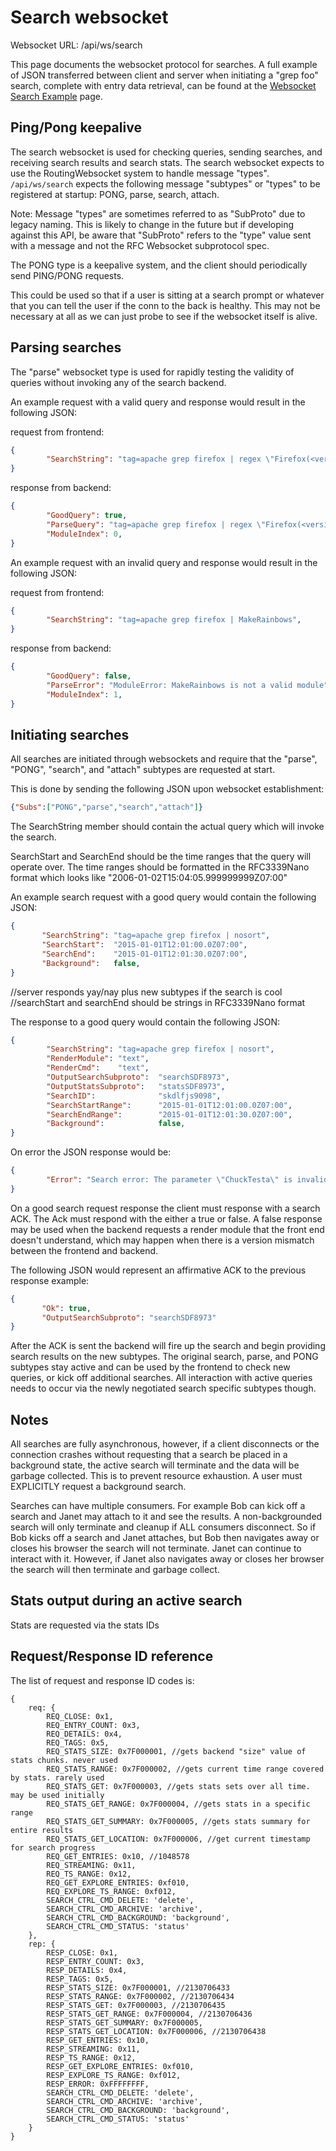 # Search websocket

Websocket URL: /api/ws/search

This page documents the websocket protocol for searches. A full example of JSON transferred between client and server when initiating a "grep foo" search, complete with entry data retrieval, can be found at the [Websocket Search Example](websocket-search-example) page.

## Ping/Pong keepalive

The search websocket is used for checking queries, sending searches, and receiving search results and search stats.  The search websocket expects to use the RoutingWebsocket system to handle message "types".  `/api/ws/search` expects the following message "subtypes" or "types" to be registered at startup: PONG, parse, search, attach.

Note: Message "types" are sometimes referred to as "SubProto" due to legacy naming. This is likely to change in the future but if developing against this API, be aware that "SubProto" refers to the "type" value sent with a message and not the RFC Websocket subprotocol spec.

The PONG type is a keepalive system, and the client should periodically send PING/PONG requests.

This could be used so that if a user is sitting at a search prompt or whatever that you can tell the user if the conn to the back is healthy. This may not be necessary at all as we can just probe to see if the websocket itself is alive.

## Parsing searches

The "parse" websocket type is used for rapidly testing the validity of queries without invoking any of the search backend.

An example request with a valid query and response would result in the following JSON:

request from frontend:
```json
{
        "SearchString": "tag=apache grep firefox | regex \"Firefox(<version>[0-9]+) .+\" | count by version"
}
```

response from backend:
```json
{
        "GoodQuery": true,
        "ParseQuery": "tag=apache grep firefox | regex \"Firefox(<version>[0-9]+) .+\" | count by version",
        "ModuleIndex": 0,
}
```

An example request with an invalid query and response would result in the following JSON:

request from frontend:
```json
{
        "SearchString": "tag=apache grep firefox | MakeRainbows",
}
```

response from backend:
```json
{
        "GoodQuery": false,
        "ParseError": "ModuleError: MakeRainbows is not a valid module",
        "ModuleIndex": 1,
}
```

## Initiating searches
All searches are initiated through websockets and require that the "parse", "PONG", "search", and "attach" subtypes are requested at start.  

This is done by sending the following JSON upon websocket establishment:
```json
{"Subs":["PONG","parse","search","attach"]}
```


The SearchString member should contain the actual query which will invoke the search.

SearchStart and SearchEnd should be the time ranges that the query will operate over.  The time ranges should be formatted in the RFC3339Nano format which looks like "2006-01-02T15:04:05.999999999Z07:00"

An example search request with a good query would contain the following JSON:
```json
{
       "SearchString": "tag=apache grep firefox | nosort",
       "SearchStart":  "2015-01-01T12:01:00.0Z07:00",
       "SearchEnd":    "2015-01-01T12:01:30.0Z07:00",
       "Background":   false,
}
```

//server responds yay/nay plus new subtypes if the search is cool
//searchStart and searchEnd should be strings in RFC3339Nano format

The response to a good query would contain the following JSON:
```json
{
        "SearchString": "tag=apache grep firefox | nosort",
        "RenderModule": "text",
        "RenderCmd":    "text",
        "OutputSearchSubproto":  "searchSDF8973",
        "OutputStatsSubproto":   "statsSDF8973",
        "SearchID":              "skdlfjs9098",
		"SearchStartRange":      "2015-01-01T12:01:00.0Z07:00",
        "SearchEndRange":        "2015-01-01T12:01:30.0Z07:00",
        "Background":            false,
}
```

On error the JSON response would be:
```json
{
        "Error": "Search error: The parameter \"ChuckTesta\" is invalid",
}
```

On a good search request response the client must response with a search ACK. The Ack must respond with the either a true or false.  A false response may be used when the backend requests a render module that the front end doesn't understand, which may happen when there is a version mismatch between the frontend and backend.

The following JSON would represent an affirmative ACK to the previous response example:
```json
{
       "Ok": true,
       "OutputSearchSubproto": "searchSDF8973"
}
```

After the ACK is sent the backend will fire up the search and begin providing search results on the new subtypes.  The original search, parse, and PONG subtypes stay active and can be used by the frontend to check new queries, or kick off additional searches.  All interaction with active queries needs to occur via the newly negotiated search specific subtypes though.

## Notes
All searches are fully asynchronous, however, if a client disconnects or the connection crashes without requesting that a search be placed in a background state, the active search will terminate and the data will be garbage collected.  This is to prevent resource exhaustion.  A user must EXPLICITLY request a background search.

Searches can have multiple consumers.  For example Bob can kick off a search and Janet may attach to it and see the results.  A non-backgrounded search will only terminate and cleanup if ALL consumers disconnect.  So if Bob kicks off a search and Janet attaches, but Bob then navigates away or closes his browser the search will not terminate.  Janet can continue to interact with it.  However, if Janet also navigates away or closes her browser the search will then terminate and garbage collect.

## Stats output during an active search

Stats are requested via the stats IDs

## Request/Response ID reference

The list of request and response ID codes is:
```
{
    req: {
        REQ_CLOSE: 0x1,
        REQ_ENTRY_COUNT: 0x3,
        REQ_DETAILS: 0x4,
        REQ_TAGS: 0x5,
        REQ_STATS_SIZE: 0x7F000001, //gets backend "size" value of stats chunks. never used
        REQ_STATS_RANGE: 0x7F000002, //gets current time range covered by stats. rarely used
        REQ_STATS_GET: 0x7F000003, //gets stats sets over all time. may be used initially
        REQ_STATS_GET_RANGE: 0x7F000004, //gets stats in a specific range
        REQ_STATS_GET_SUMMARY: 0x7F000005, //gets stats summary for entire results
        REQ_STATS_GET_LOCATION: 0x7F000006, //get current timestamp for search progress
        REQ_GET_ENTRIES: 0x10, //1048578
        REQ_STREAMING: 0x11,
        REQ_TS_RANGE: 0x12,
		REQ_GET_EXPLORE_ENTRIES: 0xf010,
		REQ_EXPLORE_TS_RANGE: 0xf012,
        SEARCH_CTRL_CMD_DELETE: 'delete',
        SEARCH_CTRL_CMD_ARCHIVE: 'archive',
        SEARCH_CTRL_CMD_BACKGROUND: 'background',
        SEARCH_CTRL_CMD_STATUS: 'status'
    },
    rep: {
        RESP_CLOSE: 0x1,
        RESP_ENTRY_COUNT: 0x3,
        RESP_DETAILS: 0x4,
        RESP_TAGS: 0x5,
        RESP_STATS_SIZE: 0x7F000001, //2130706433
        RESP_STATS_RANGE: 0x7F000002, //2130706434
        RESP_STATS_GET: 0x7F000003, //2130706435
        RESP_STATS_GET_RANGE: 0x7F000004, //2130706436
        RESP_STATS_GET_SUMMARY: 0x7F000005,
        RESP_STATS_GET_LOCATION: 0x7F000006, //2130706438
        RESP_GET_ENTRIES: 0x10,
        RESP_STREAMING: 0x11,
        RESP_TS_RANGE: 0x12,
		RESP_GET_EXPLORE_ENTRIES: 0xf010,
		RESP_EXPLORE_TS_RANGE: 0xf012,
        RESP_ERROR: 0xFFFFFFFF,
        SEARCH_CTRL_CMD_DELETE: 'delete',
        SEARCH_CTRL_CMD_ARCHIVE: 'archive',
        SEARCH_CTRL_CMD_BACKGROUND: 'background',
        SEARCH_CTRL_CMD_STATUS: 'status'
    }
}
```
